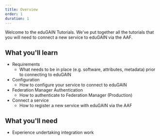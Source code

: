 ```yaml
---
title: Overview
order: 1
duration: 1
---
```


Welcome to the eduGAIN Tutorials. We've put together all the tutorials that you will need to connect a new service to eduGAIN via the AAF.

## What you'll learn
- Requirements
    - What needs to be in place (e.g. software, attributes, metadata) prior to connecting to eduGAIN
- Configuration
    - How to configure your service to connect to eduGAIN
- Federation Manager Authentication
    - How to authenticate to Federation Manager (Production)
- Connect a service
    - How to register a new service with eduGAIN via the AAF

## What you'll need
- Experience undertaking integration work
